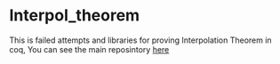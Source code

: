 # Interpol_theorem
This is failed attempts and libraries for proving Interpolation Theorem in coq, You can see the main reposintory [here](https://github.com/ashasoroushpoor/Interpol_theorem_second_approach)
